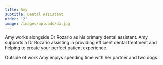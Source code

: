 ```yaml
---
title: Amy
subtitle: Dental Assistant
order: '2'
image: /images/uploads/da.jpg
---
```

Amy works alongside Dr Rozario as his primary dental assistant. Amy supports a Dr Rozario assisting in providing  efficient dental treatment and helping to create your perfect patient experience.

Outside of work Amy enjoys spending time with her partner and two dogs.
